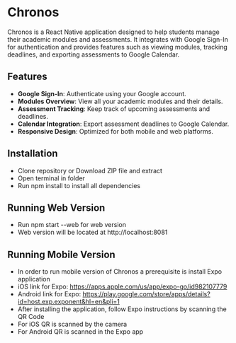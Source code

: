 # Chronos

Chronos is a React Native application designed to help students manage their academic modules and assessments. It integrates with Google Sign-In for authentication and provides features such as viewing modules, tracking deadlines, and exporting assessments to Google Calendar.

## Features

- **Google Sign-In**: Authenticate using your Google account.
- **Modules Overview**: View all your academic modules and their details.
- **Assessment Tracking**: Keep track of upcoming assessments and deadlines.
- **Calendar Integration**: Export assessment deadlines to Google Calendar.
- **Responsive Design**: Optimized for both mobile and web platforms.

## Installation

- Clone repository or Download ZIP file and extract
- Open terminal in folder
- Run npm install to install all dependencies

## Running Web Version

- Run npm start --web for web version
- Web version will be located at http://localhost:8081

## Running Mobile Version

- In order to run mobile version of Chronos a prerequisite is install Expo application
- iOS link for Expo: https://apps.apple.com/us/app/expo-go/id982107779
- Android link for Expo: https://play.google.com/store/apps/details?id=host.exp.exponent&hl=en&pli=1
- After installing the application, follow Expo instructions by scanning the QR Code
- For iOS QR is scanned by the camera
- For Android QR is scanned in the Expo app

